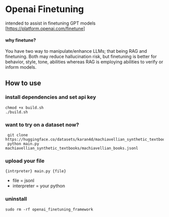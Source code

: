 # Openai Finetuning
intended to assist in finetuning GPT models [https://platform.openai.com/finetune]

#### why finetune?
You have two way to manipulate/enhance LLMs; that being RAG and finetuning. Both may reduce hallucination risk, but finetuning is better for behavior, style, tone, abilities whereas RAG is employing abilities to verify or inform models. 

## How to use 
### install dependencies and set api key
```
chmod +x build.sh
./build.sh
```
### want to try on a dataset now?
```
 git clone https://huggingface.co/datasets/karan4d/machiavellian_synthetic_textbooks
 python main.py machiavellian_synthetic_textbooks/machiavellian_books.jsonl
```
### upload your file
```
{intrpreter} main.py {file}
```

- file = jsonl
- interpreter = your python
### uninstall 
```
sudo rm -rf openai_finetuning_framework

```

